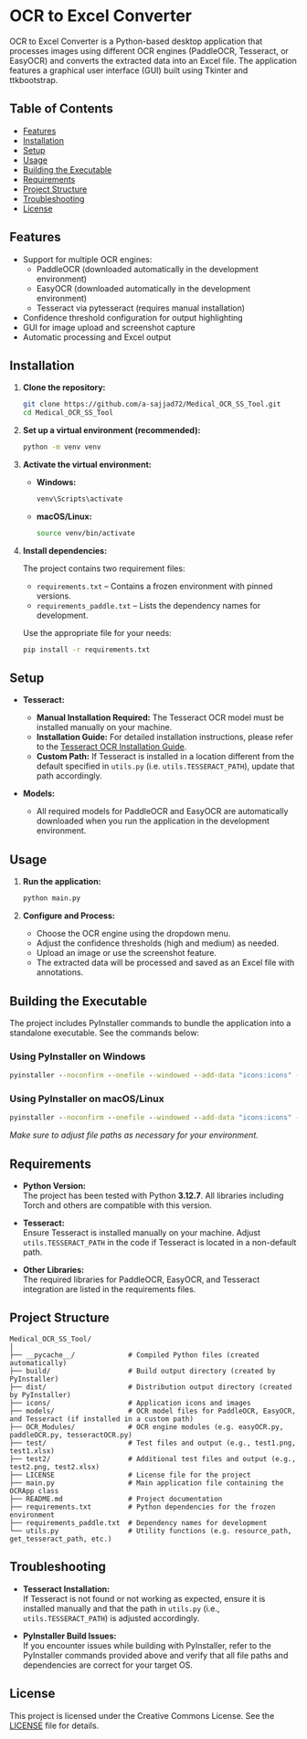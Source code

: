 # OCR to Excel Converter

OCR to Excel Converter is a Python-based desktop application that processes images using different OCR engines (PaddleOCR, Tesseract, or EasyOCR) and converts the extracted data into an Excel file. The application features a graphical user interface (GUI) built using Tkinter and ttkbootstrap.

## Table of Contents

- [Features](#features)
- [Installation](#installation)
- [Setup](#setup)
- [Usage](#usage)
- [Building the Executable](#building-the-executable)
- [Requirements](#requirements)
- [Project Structure](#project-structure)
- [Troubleshooting](#troubleshooting)
- [License](#license)

## Features

- Support for multiple OCR engines:
  - PaddleOCR (downloaded automatically in the development environment)
  - EasyOCR (downloaded automatically in the development environment)
  - Tesseract via pytesseract (requires manual installation)
- Confidence threshold configuration for output highlighting
- GUI for image upload and screenshot capture
- Automatic processing and Excel output

## Installation

1. **Clone the repository:**

   ```sh
   git clone https://github.com/a-sajjad72/Medical_OCR_SS_Tool.git
   cd Medical_OCR_SS_Tool
   ```

2. **Set up a virtual environment (recommended):**

   ```sh
   python -m venv venv
   ```

3. **Activate the virtual environment:**

   - **Windows:**
     ```sh
     venv\Scripts\activate
     ```
   - **macOS/Linux:**
     ```sh
     source venv/bin/activate
     ```

4. **Install dependencies:**

   The project contains two requirement files:
   
   - `requirements.txt` – Contains a frozen environment with pinned versions.
   - `requirements_paddle.txt` – Lists the dependency names for development.
   
   Use the appropriate file for your needs:
   
   ```sh
   pip install -r requirements.txt
   ```

## Setup

- **Tesseract:**  
  - **Manual Installation Required:** The Tesseract OCR model must be installed manually on your machine.  
  - **Installation Guide:** For detailed installation instructions, please refer to the [Tesseract OCR Installation Guide](https://tesseract-ocr.github.io/tessdoc/Installation.html).  
  - **Custom Path:** If Tesseract is installed in a location different from the default specified in `utils.py` (i.e. `utils.TESSERACT_PATH`), update that path accordingly.

- **Models:**
  - All required models for PaddleOCR and EasyOCR are automatically downloaded when you run the application in the development environment.

## Usage

1. **Run the application:**

   ```sh
   python main.py
   ```

2. **Configure and Process:**
   - Choose the OCR engine using the dropdown menu.
   - Adjust the confidence thresholds (high and medium) as needed.
   - Upload an image or use the screenshot feature.
   - The extracted data will be processed and saved as an Excel file with annotations.

## Building the Executable

The project includes PyInstaller commands to bundle the application into a standalone executable. See the commands below:

### Using PyInstaller on Windows

   ```bat
   pyinstaller --noconfirm --onefile --windowed --add-data "icons:icons" --add-data "models:models" --add-data "simfang.ttf:." --collect-all "paddle" --collect-all "paddleocr" --hidden-import "paddle" --hidden-import "paddleocr" --hidden-import "easyocr" --hidden-import "pytesseract" --icon "icons/icon.png" --name "OCR to Excel Converter" main.py --clean 
   ```

### Using PyInstaller on macOS/Linux

   ```bat
   pyinstaller --noconfirm --onefile --windowed --add-data "icons:icons" --add-data "models:models" --add-data "simfang.ttf:." --add-binary "/usr/local/brew-master/bin/tesseract:models/tesseract" --add-data "/usr/local/brew-master/Cellar/tesseract/5.5.0/share/tessdata:models/tesseract/tessdata" --collect-all "paddle" --collect-all "paddleocr" --hidden-import "paddle" --hidden-import "paddleocr" --hidden-import "easyocr" --hidden-import "pytesseract" --icon "icons/icon.png" --name "OCR to Excel Converter" main.py --clean
   ```

   *Make sure to adjust file paths as necessary for your environment.*

## Requirements

- **Python Version:**  
  The project has been tested with Python **3.12.7**. All libraries including Torch and others are compatible with this version.
  
- **Tesseract:**  
  Ensure Tesseract is installed manually on your machine. Adjust `utils.TESSERACT_PATH` in the code if Tesseract is located in a non-default path.

- **Other Libraries:**  
  The required libraries for PaddleOCR, EasyOCR, and Tesseract integration are listed in the requirements files.

## Project Structure

```
Medical_OCR_SS_Tool/
│
├── __pycache__/             # Compiled Python files (created automatically)
├── build/                   # Build output directory (created by PyInstaller)
├── dist/                    # Distribution output directory (created by PyInstaller)
├── icons/                   # Application icons and images
├── models/                  # OCR model files for PaddleOCR, EasyOCR, and Tesseract (if installed in a custom path)
├── OCR_Modules/             # OCR engine modules (e.g. easyOCR.py, paddleOCR.py, tesseractOCR.py)
├── test/                    # Test files and output (e.g., test1.png, test1.xlsx)
├── test2/                   # Additional test files and output (e.g., test2.png, test2.xlsx)
├── LICENSE                  # License file for the project
├── main.py                  # Main application file containing the OCRApp class
├── README.md                # Project documentation
├── requirements.txt         # Python dependencies for the frozen environment
├── requirements_paddle.txt  # Dependency names for development
└── utils.py                 # Utility functions (e.g. resource_path, get_tesseract_path, etc.)

```

## Troubleshooting

- **Tesseract Installation:**  
  If Tesseract is not found or not working as expected, ensure it is installed manually and that the path in `utils.py` (i.e., `utils.TESSERACT_PATH`) is adjusted accordingly.

- **PyInstaller Build Issues:**  
  If you encounter issues while building with PyInstaller, refer to the PyInstaller commands provided above and verify that all file paths and dependencies are correct for your target OS.

## License

This project is licensed under the Creative Commons License. See the [LICENSE](LICENSE) file for details.
